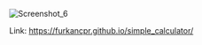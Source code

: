 ![Screenshot_6](https://github.com/user-attachments/assets/61d4ef44-1bdb-400c-9aec-ee5454999cc2)

Link: https://furkancpr.github.io/simple_calculator/


